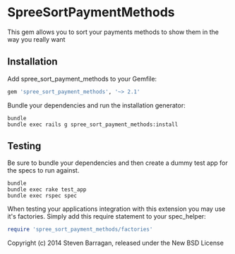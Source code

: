 SpreeSortPaymentMethods
=======================

This gem allows you to sort your payments methods to show them in the way you really want

Installation
------------

Add spree_sort_payment_methods to your Gemfile:

```ruby
gem 'spree_sort_payment_methods', '~> 2.1'
```

Bundle your dependencies and run the installation generator:

```shell
bundle
bundle exec rails g spree_sort_payment_methods:install
```

Testing
-------

Be sure to bundle your dependencies and then create a dummy test app for the specs to run against.

```shell
bundle
bundle exec rake test_app
bundle exec rspec spec
```

When testing your applications integration with this extension you may use it's factories.
Simply add this require statement to your spec_helper:

```ruby
require 'spree_sort_payment_methods/factories'
```

Copyright (c) 2014 Steven Barragan, released under the New BSD License
